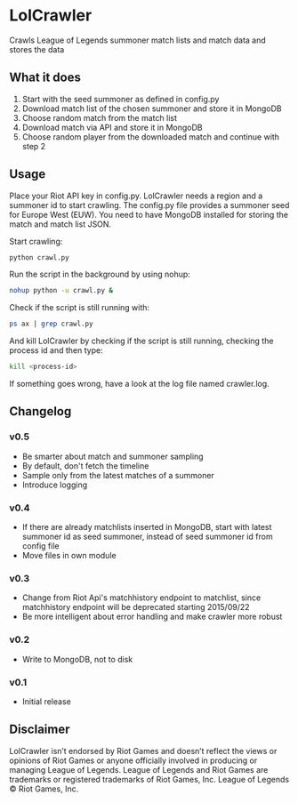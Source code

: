 # LolCrawler
Crawls League of Legends summoner match lists and match data and stores the data


## What it does
1. Start with the seed summoner as defined in config.py
2. Download match list of the chosen summoner and store it in MongoDB
3. Choose random match from the match list
4. Download match via API and store it in MongoDB
5. Choose random player from the downloaded match and continue with step 2

## Usage
Place your Riot API key in config.py. LolCrawler needs a region and a summoner id to start crawling. The config.py file provides a summoner seed for Europe West (EUW). You need to have MongoDB installed for storing the match and match list JSON.

Start crawling:

```bash
python crawl.py
```

Run the script in the background by using nohup:
```bash
nohup python -u crawl.py &
```

Check if the script is still running with:
```bash
ps ax | grep crawl.py
```

And kill LolCrawler by checking if the script is still running, checking the process id and then type:
```bash
kill <process-id>
```

If something goes wrong, have a look at the log file named crawler.log.


## Changelog
### v0.5
- Be smarter about match and summoner sampling
- By default, don't fetch the timeline
- Sample only from the latest matches of a summoner
- Introduce logging

### v0.4
- If there are already matchlists inserted in MongoDB, start with latest summoner id as seed summoner, instead of seed summoner id from config file
- Move files in own module

### v0.3
- Change from Riot Api's matchhistory endpoint to matchlist, since matchhistory endpoint will be deprecated starting 2015/09/22
- Be more intelligent about error handling and make crawler more robust

### v0.2
- Write to MongoDB, not to disk
### v0.1
- Initial release

## Disclaimer
LolCrawler isn’t endorsed by Riot Games and doesn’t reflect the views or opinions of Riot Games or anyone officially involved in producing or managing League of Legends. League of Legends and Riot Games are trademarks or registered trademarks of Riot Games, Inc. League of Legends © Riot Games, Inc.




